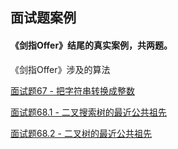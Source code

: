 ## 面试题案例

#### 《剑指Offer》结尾的真实案例，共两题。



《剑指Offer》涉及的算法

[面试题67 - 把字符串转换成整数](https://github.com/tangshenghao/iOSInterviewNotes/blob/master/%E6%95%B0%E6%8D%AE%E7%BB%93%E6%9E%84%26%E7%AE%97%E6%B3%95/%E9%9D%A2%E8%AF%95%E9%A2%98%E6%A1%88%E4%BE%8B/%E9%9D%A2%E8%AF%95%E9%A2%9867-%E6%8A%8A%E5%AD%97%E7%AC%A6%E4%B8%B2%E8%BD%AC%E6%8D%A2%E6%88%90%E6%95%B4%E6%95%B0.playground/Contents.swift)

[面试题68.1 - 二叉搜索树的最近公共祖先](https://github.com/tangshenghao/iOSInterviewNotes/blob/master/%E6%95%B0%E6%8D%AE%E7%BB%93%E6%9E%84%26%E7%AE%97%E6%B3%95/%E9%9D%A2%E8%AF%95%E9%A2%98%E6%A1%88%E4%BE%8B/%E9%9D%A2%E8%AF%95%E9%A2%9868.1-%E4%BA%8C%E5%8F%89%E6%90%9C%E7%B4%A2%E6%A0%91%E7%9A%84%E6%9C%80%E8%BF%91%E5%85%AC%E5%85%B1%E7%A5%96%E5%85%88.playground/Contents.swift)

[面试题68.2 - 二叉树的最近公共祖先](https://github.com/tangshenghao/iOSInterviewNotes/blob/master/%E6%95%B0%E6%8D%AE%E7%BB%93%E6%9E%84%26%E7%AE%97%E6%B3%95/%E9%9D%A2%E8%AF%95%E9%A2%98%E6%A1%88%E4%BE%8B/%E9%9D%A2%E8%AF%95%E9%A2%9868.2-%E4%BA%8C%E5%8F%89%E6%A0%91%E7%9A%84%E6%9C%80%E8%BF%91%E5%85%AC%E5%85%B1%E7%A5%96%E5%85%88.playground/Contents.swift)

